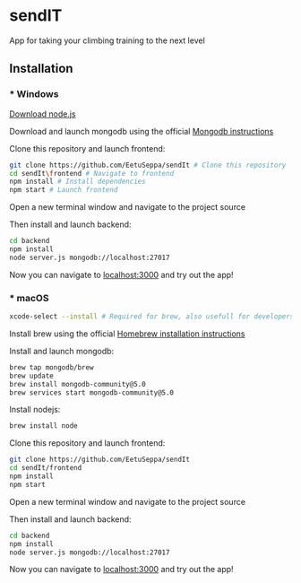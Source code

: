 # sendIT 

App for taking your climbing training to the next level  

## Installation

### * Windows  
[Download node.js](https://nodejs.org/en/download/) 
 
Download and launch mongodb using the official [Mongodb instructions](https://www.mongodb.com/try/download/community)

Clone this repository and launch frontend:
```bash
git clone https://github.com/EetuSeppa/sendIt # Clone this repository
cd sendIt\frontend # Navigate to frontend
npm install # Install dependencies
npm start # Launch frontend
``` 

Open a new terminal window and navigate to the project source  

Then install and launch backend:
```bash
cd backend
npm install
node server.js mongodb://localhost:27017
```

Now you can navigate to [localhost:3000](http://localhost:3000) and try out the app! 

### * macOS 

```bash
xcode-select --install # Required for brew, also usefull for developers
```

Install brew using the official [Homebrew installation instructions](https://brew.sh/#install) 

Install and launch mongodb:
```bash
brew tap mongodb/brew
brew update
brew install mongodb-community@5.0
brew services start mongodb-community@5.0
``` 

Install nodejs:
```bash
brew install node
``` 

Clone this repository and launch frontend:
```bash
git clone https://github.com/EetuSeppa/sendIt
cd sendIt/frontend
npm install 
npm start
``` 

Open a new terminal window and navigate to the project source  

Then install and launch backend:
```bash
cd backend
npm install
node server.js mongodb://localhost:27017
```

Now you can navigate to [localhost:3000](http://localhost:3000) and try out the app! 



